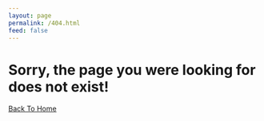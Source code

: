 ```yaml
---
layout: page
permalink: /404.html
feed: false
---
```


# Sorry, the page you were looking for does not exist! 

[Back To Home]({{site.url}}{{site.baseurl}})
